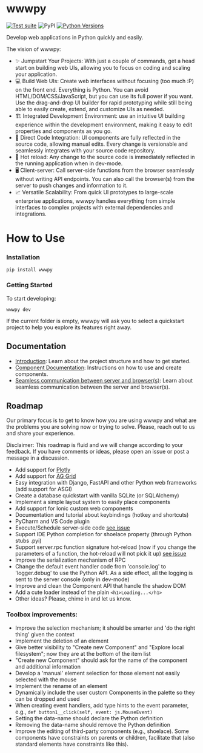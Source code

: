 # wwwpy

[python_versions]: https://img.shields.io/pypi/pyversions/wwwpy.svg?logo=python&logoColor=white

[![Test suite](https://github.com/wwwpy-labs/wwwpy/actions/workflows/ci.yml/badge.svg)](https://github.com/wwwpy-labs/wwwpy/actions/workflows/ci.yml)
![PyPI](https://img.shields.io/pypi/v/wwwpy)
[![Python Versions][python_versions]](https://pypi.org/project/wwwpy/)


Develop web applications in Python quickly and easily.

The vision of wwwpy:
- ✨ Jumpstart Your Projects: With just a couple of commands, get a head start on building web UIs, allowing you to focus on coding and scaling your application.
- 💻 Build Web UIs: Create web interfaces without focusing (too much :P) on the front end. Everything is Python. You can avoid HTML/DOM/CSS/JavaScript, but you can use its full power if you want. Use the drag-and-drop UI builder for rapid prototyping while still being able to easily create, extend, and customize UIs as needed.
- 🏗️ Integrated Development Environment: use an intuitive UI building experience within the development environment, making it easy to edit properties and components as you go.
- 🔗 Direct Code Integration: UI components are fully reflected in the source code, allowing manual edits. Every change is versionable and seamlessly integrates with your source code repository.
- 🔄 Hot reload: Any change to the source code is immediately reflected in the running application when in dev-mode.
- 🖥️ Client-server: Call server-side functions from the browser seamlessly without writing API endpoints. You can also call the browser(s) from the server to push changes and information to it.
- 📈 Versatile Scalability: From quick UI prototypes to large-scale enterprise applications, wwwpy handles everything from simple interfaces to complex projects with external dependencies and integrations.


# How to Use

### Installation

```
pip install wwwpy
```

### Getting Started
To start developing:

```
wwwpy dev
```

If the current folder is empty, wwwpy will ask you to select a quickstart project to help you explore its features right away.


## Documentation

* [Introduction](docs/introduction.md): Learn about the project structure and how to get started.
* [Component Documentation](docs/component.md): Instructions on how to use and create components.
* [Seamless communication between server and browser(s)](docs/rpc.md): Learn about seamless communication between the server and browser(s).

## Roadmap
Our primary focus is to get to know how you are using wwwpy and what are the problems you are solving now or trying to solve. 
Please, reach out to us and share your experience.

Disclaimer: This roadmap is fluid and we will change according to your feedback. If you have comments or ideas, please open an issue or post a message in a discussion.

- Add support for [Plotly](https://plotly.com/javascript/)
- Add support for [AG Grid](https://ag-grid.com) 
- Easy integration with Django, FastAPI and other Python web frameworks (add support for ASGI)
- Create a database quickstart with vanilla SQLite (or SQLAlchemy)
- Implement a simple layout system to easily place components
- Add support for Ionic custom web components
- Documentation and tutorial about keybindings (hotkey and shortcuts)
- PyCharm and VS Code plugin
- Execute/Schedule server-side code [see issue](https://github.com/wwwpy-labs/wwwpy/issues/3)
- Support IDE Python completion for shoelace property (through Python stubs .pyi)
- Support server.rpc function signature hot-reload (now if you change the parameters of a function, the hot-reload will not pick it up) [see issue](https://github.com/wwwpy-labs/wwwpy/issues/2) 
- Improve the serialization mechanism of RPC
- Change the default event handler code from 'console.log' to 'logger.debug' to use the Python API. As a side effect, all the logging is sent to the server console (only in dev-mode)
- Improve and clean the Component API that handle the shadow DOM
- Add a cute loader instead of the plain `<h1>Loading...</h1>`
- Other ideas? Please, chime in and let us know.


### Toolbox improvements:
- Improve the selection mechanism; it should be smarter and 'do the right thing' given the context
- Implement the deletion of an element
- Give better visibility to "Create new Component" and "Explore local filesystem"; now they are at the bottom of the item list
- "Create new Component" should ask for the name of the component and additional information
- Develop a 'manual' element selection for those element not easily selected with the mouse
- Implement the rename of an element
- Dynamically include the user custom Components in the palette so they can be dropped and used
- When creating event handlers, add type hints to the event parameter, e.g., `def button1__click(self, event: js.MouseEvent)`
- Setting the data-name should declare the Python definition
- Removing the data-name should remove the Python definition
- Improve the editing of third-party components (e.g., shoelace). Some components have constraints on parents or children, facilitate that (also standard elements have constraints like this).


